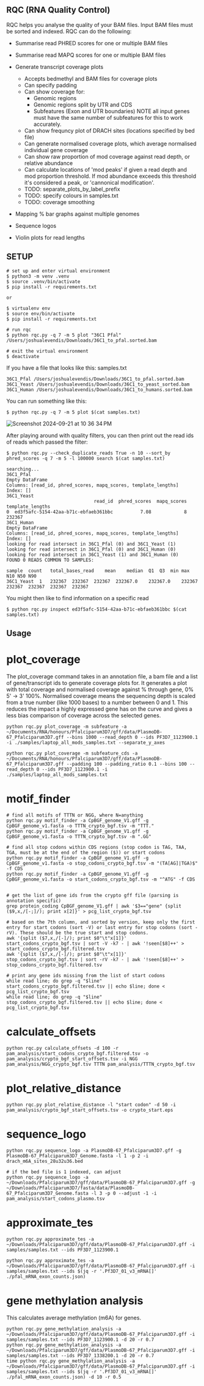 ## RQC (RNA Quality Control)

RQC helps you analyse the quality of your BAM files. Input BAM files must be sorted and indexed. RQC can do the following:

* Summarise read PHRED scores for one or multiple BAM files
* Summarise read MAPQ scores for one or multiple BAM files
* Generate transcript coverage plots
    * Accepts bedmethyl and BAM files for coverage plots
    * Can specify padding
    * Can show coverage for: 
        * Genomic regions
        * Genomic regions split by UTR and CDS
        * Subfeatures (Exon and UTR boundaries) NOTE all input genes must have the same number of subfeatures for this to work accurately.
    * Can show frequncy plot of DRACH sites (locations specified by bed file)
    * Can generate normalised coverage plots, which average normalised individual gene coverage
    * Can show raw proportion of mod coverage against read depth, or relative abundance
    * Can calculate locations of 'mod peaks' if given a read depth and mod proportion threshold. If mod abundance exceeds this threshold it's considered a peak, or 'cannonical modification'.
    * TODO: separate_plots_by_label_prefix
    * TODO: specify colours in samples.txt
    * TODO: coverage smoothing


* Mapping % bar graphs against multiple genomes
* Sequence logos
* Violin plots for read lengths


## SETUP
```
# set up and enter virtual environment
$ python3 -m venv .venv
$ source .venv/bin/activate
$ pip install -r requirements.txt

or

$ virtualenv env
$ source env/bin/activate
$ pip install -r requirements.txt

# run rqc
$ python rqc.py -q 7 -m 5 plot "36C1 Pfal" /Users/joshualevendis/Downloads/36C1_to_pfal.sorted.bam

# exit the virtual environment
$ deactivate
```
If you have a file that looks like this:
samples.txt
```
36C1_Pfal /Users/joshualevendis/Downloads/36C1_to_pfal.sorted.bam 
36C1_Yeast /Users/joshualevendis/Downloads/36C1_to_yeast_sorted.bam 
36C1_Human /Users/joshualevendis/Downloads/36C1_to_humans.sorted.bam
```
You can run something like this:
```
$ python rqc.py -q 7 -m 5 plot $(cat samples.txt)
```
![Screenshot 2024-09-21 at 10 36 34 PM](https://github.com/user-attachments/assets/9eab357d-b738-48aa-b24b-7f32687c2180)


After playing around with quality filters, you can then print out the read ids of reads which passed the filter:
```
$ python rqc.py --check_duplicate_reads True -n 10 --sort_by phred_scores -q 7 -m 5 -l 100000 search $(cat samples.txt)

searching...
36C1_Pfal
Empty DataFrame
Columns: [read_id, phred_scores, mapq_scores, template_lengths]
Index: []
36C1_Yeast
                                read_id  phred_scores  mapq_scores  template_lengths
0  ed3f5afc-5154-42aa-b71c-ebfaeb361bbc          7.08            8            232367
36C1_Human
Empty DataFrame
Columns: [read_id, phred_scores, mapq_scores, template_lengths]
Index: []
looking for read intersect in 36C1_Pfal (0) and 36C1_Yeast (1)
looking for read intersect in 36C1_Pfal (0) and 36C1_Human (0)
looking for read intersect in 36C1_Yeast (1) and 36C1_Human (0)
FOUND 0 READS COMMON TO SAMPLES:

sample	count	total_bases_read	mean	median	Q1	Q3	min	max	N10	N50	N90	
36C1_Yeast	1	232367	232367	232367	232367.0	232367.0	232367	232367	232367	232367	232367	
```


You might then like to find information on a specific read
```
$ python rqc.py inspect ed3f5afc-5154-42aa-b71c-ebfaeb361bbc $(cat samples.txt)
```

## Usage

# plot_coverage

The plot_coverage command takes in an annotation file, a bam file and a list of gene/transcript ids to generate coverage plots for. It generates a plot with total coverage and normalised coverage against % through gene, 0% 5' -> 3' 100%. Normalised coverage means the sequencing depth is scaled from a true number (like 1000 bases) to a number between 0 and 1. This reduces the impact a highly expressed gene has on the curve and gives a less bias comparison of coverage across the selected genes.

```
python rqc.py plot_coverage -m subfeature -a ~/Documents/RNA/honours/Pfalciparum3D7/gff/data/PlasmoDB-67_Pfalciparum3D7.gff --bins 1000 --read_depth 0 --ids PF3D7_1123900.1 -i ./samples/laptop_all_mods_samples.txt --separate_y_axes

python rqc.py plot_coverage -m subfeature_cds -a ~/Documents/RNA/honours/Pfalciparum3D7/gff/data/PlasmoDB-67_Pfalciparum3D7.gff --padding 100 --padding_ratio 0.1 --bins 100 --read_depth 0 --ids PF3D7_1123900.1 -i ./samples/laptop_all_mods_samples.txt
```

# motif_finder

```
# find all motifs of TTTN or NGG, where N=anything
python rqc.py motif_finder -a CpBGF_genome_V1.gff -g CpBGF_genome_v1.fasta -o TTTN_crypto_bgf.tsv -m "TTT."
python rqc.py motif_finder -a CpBGF_genome_V1.gff -g CpBGF_genome_v1.fasta -o TTTN_crypto_bgf.tsv -m ".GG"

# find all stop codons within CDS regions (stop codon is TAG, TAA, TGA, must be at the end of the region ($)) or start codons
python rqc.py motif_finder -a CpBGF_genome_V1.gff -g CpBGF_genome_v1.fasta -o stop_codons_crypto_bgf.tsv -m "(TA[AG]|TGA)$" -f CDS
python rqc.py motif_finder -a CpBGF_genome_V1.gff -g CpBGF_genome_v1.fasta -o start_codons_crypto_bgf.tsv -m "^ATG" -f CDS


# get the list of gene ids from the crypto gff file (parsing is annotation specific)
grep protein_coding CpBGF_genome_V1.gff | awk '$3=="gene" {split ($9,x,/[-;]/); print x[2]}' > pcg_list_crypto_bgf.tsv

# based on the 7th column, and sorted by version, keep only the first entry for start codons (sort -V) or last entry for stop codons (sort -rV). These should be the true start and stop codons.
awk '{split ($7,x,/[-]/); print $0"\t"x[1]}' start_codons_crypto_bgf.tsv | sort -V -k7 - | awk '!seen[$8]++' > start_codons_crypto_bgf.filtered.tsv
awk '{split ($7,x,/[-]/); print $0"\t"x[1]}' stop_codons_crypto_bgf.tsv | sort -rV -k7 - | awk '!seen[$8]++' > stop_codons_crypto_bgf.filtered.tsv

# print any gene ids missing from the list of start codons 
while read line; do grep -q "$line" start_codons_crypto_bgf.filtered.tsv || echo $line; done < pcg_list_crypto_bgf.tsv
while read line; do grep -q "$line" stop_codons_crypto_bgf.filtered.tsv || echo $line; done < pcg_list_crypto_bgf.tsv
```

# calculate_offsets

```
python rqc.py calculate_offsets -d 100 -r pam_analysis/start_codons_crypto_bgf.filtered.tsv -o pam_analysis/crypto_bgf_start_offsets.tsv -i NGG pam_analysis/NGG_crypto_bgf.tsv TTTN pam_analysis/TTTN_crypto_bgf.tsv
```

# plot_relative_distance
```
python rqc.py plot_relative_distance -l "start codon" -d 50 -i pam_analysis/crypto_bgf_start_offsets.tsv -o crypto_start.eps
```

# sequence_logo
```
python rqc.py sequence_logo -a PlasmoDB-67_Pfalciparum3D7.gff -g PlasmoDB-67_Pfalciparum3D7_Genome.fasta -l 1 -p 2 -i drach_m6A_sites_28u32u36.bed

# if the bed file is 1 indexed, can adjust
python rqc.py sequence_logo -a ~/Downloads/Pfalciparum3D7/gff/data/PlasmoDB-67_Pfalciparum3D7.gff -g ~/Downloads/Pfalciparum3D7/fasta/data/PlasmoDB-67_Pfalciparum3D7_Genome.fasta -l 3 -p 0 --adjust -1 -i pam_analysis/start_codons_plasmo.tsv
```

# approximate_tes
```
python rqc.py approximate_tes -a ~/Downloads/Pfalciparum3D7/gff/data/PlasmoDB-67_Pfalciparum3D7.gff -i samples/samples.txt --ids PF3D7_1123900.1

python rqc.py approximate_tes -a ~/Downloads/Pfalciparum3D7/gff/data/PlasmoDB-67_Pfalciparum3D7.gff -i samples/samples.txt --ids $(jq -r '.Pf3D7_01_v3_mRNA[]' ./pfal_mRNA_exon_counts.json)
```

# gene methylation analysis

This calculates average methylation (m6A) for genes.

```
python rqc.py gene_methylation_analysis -a ~/Downloads/Pfalciparum3D7/gff/data/PlasmoDB-67_Pfalciparum3D7.gff -i samples/samples.txt --ids PF3D7_1123900.1 -d 20 -r 0.7
python rqc.py gene_methylation_analysis -a ~/Downloads/Pfalciparum3D7/gff/data/PlasmoDB-67_Pfalciparum3D7.gff -i samples/samples.txt --ids PF3D7_1338200.1 -d 20 -r 0.7
time python rqc.py gene_methylation_analysis -a ~/Downloads/Pfalciparum3D7/gff/data/PlasmoDB-67_Pfalciparum3D7.gff -i samples/samples.txt --ids $(jq -r '.Pf3D7_01_v3_mRNA[]' ./pfal_mRNA_exon_counts.json) -d 10 -r 0.5
```